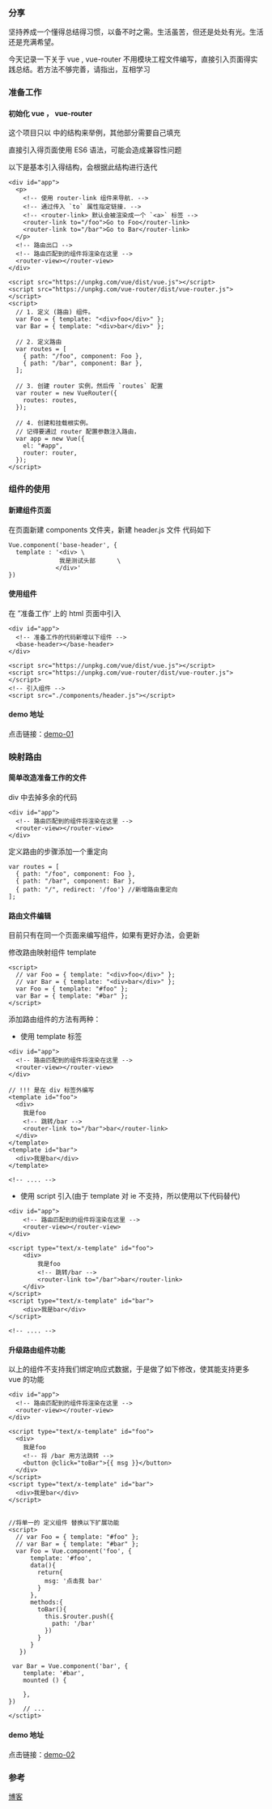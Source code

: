 ### 分享

坚持养成一个懂得总结得习惯，以备不时之需。生活虽苦，但还是处处有光。生活还是充满希望。

今天记录一下关于 vue , vue-router 不用模块工程文件编写，直接引入页面得实践总结。若方法不够完善，请指出，互相学习

### 准备工作

#### 初始化 vue ， vue-router

这个项目只以  <body></body>  中的结构来举例，其他部分需要自己填充

直接引入得页面使用 ES6 语法，可能会造成兼容性问题

以下是基本引入得结构，会根据此结构进行迭代

```
<div id="app">
  <p>
    <!-- 使用 router-link 组件来导航. -->
    <!-- 通过传入 `to` 属性指定链接. -->
    <!-- <router-link> 默认会被渲染成一个 `<a>` 标签 -->
    <router-link to="/foo">Go to Foo</router-link>
    <router-link to="/bar">Go to Bar</router-link>
  </p>
  <!-- 路由出口 -->
  <!-- 路由匹配到的组件将渲染在这里 -->
  <router-view></router-view>
</div>

<script src="https://unpkg.com/vue/dist/vue.js"></script>
<script src="https://unpkg.com/vue-router/dist/vue-router.js"></script>
<script>
  // 1. 定义 (路由) 组件。
  var Foo = { template: "<div>foo</div>" };
  var Bar = { template: "<div>bar</div>" };

  // 2. 定义路由
  var routes = [
    { path: "/foo", component: Foo },
    { path: "/bar", component: Bar },
  ];

  // 3. 创建 router 实例，然后传 `routes` 配置
  var router = new VueRouter({
    routes: routes,
  });

  // 4. 创建和挂载根实例。
  // 记得要通过 router 配置参数注入路由，
  var app = new Vue({
    el: "#app",
    router: router,
  });
</script>
```

### 组件的使用

#### 新建组件页面

在页面新建 components 文件夹，新建 header.js 文件 代码如下

```
Vue.component('base-header', {
  template : '<div> \
              我是测试头部      \
             </div>'
})
```

#### 使用组件

在 ”准备工作‘ 上的 html 页面中引入

```
<div id="app">
  <!-- 准备工作的代码新增以下组件 -->
  <base-header></base-header>
</div>

<script src="https://unpkg.com/vue/dist/vue.js"></script>
<script src="https://unpkg.com/vue-router/dist/vue-router.js"></script>
<!-- 引入组件 -->
<script src="./components/header.js"></script>
```

#### demo 地址

点击链接：[demo-01](https://github.com/Allshadow/vue-no-webpack/tree/master/demo-01)

### 映射路由

#### 简单改造准备工作的文件

div 中去掉多余的代码

```
<div id="app">
  <!-- 路由匹配到的组件将渲染在这里 -->
  <router-view></router-view>
</div>
```

定义路由的步骤添加一个重定向

```
var routes = [
  { path: "/foo", component: Foo },
  { path: "/bar", component: Bar },
  { path: "/", redirect: '/foo'} //新增路由重定向
];
```

#### 路由文件编辑

目前只有在同一个页面来编写组件，如果有更好办法，会更新

修改路由映射组件 template

```
<script>
  // var Foo = { template: "<div>foo</div>" };
  // var Bar = { template: "<div>bar</div>" };
  var Foo = { template: "#foo" };
  var Bar = { template: "#bar" };
</script>
```

添加路由组件的方法有两种：

- 使用 template 标签

```
<div id="app">
  <!-- 路由匹配到的组件将渲染在这里 -->
  <router-view></router-view>
</div>

// !!! 是在 div 标签外编写
<template id="foo">
  <div>
	我是foo
	<!-- 跳转/bar -->
	<router-link to="/bar">bar</router-link>
  </div>
</template>
<template id="bar">
  <div>我是bar</div>
</template>

<!-- .... -->
```

- 使用 script 引入(由于 template 对 ie 不支持，所以使用以下代码替代)

```
<div id="app">
    <!-- 路由匹配到的组件将渲染在这里 -->
    <router-view></router-view>
</div>

<script type="text/x-template" id="foo">
	<div>
		我是foo
		<!-- 跳转/bar -->
		<router-link to="/bar">bar</router-link>
	</div>
</script>
<script type="text/x-template" id="bar">
	<div>我是bar</div>
</script>

<!-- .... -->
```

#### 升级路由组件功能

以上的组件不支持我们绑定响应式数据，于是做了如下修改，使其能支持更多 vue 的功能

```
<div id="app">
  <!-- 路由匹配到的组件将渲染在这里 -->
  <router-view></router-view>
</div>

<script type="text/x-template" id="foo">
  <div>
	我是foo
	<!-- 将 /bar 用方法跳转 -->
	<button @click="toBar">{{ msg }}</button>
  </div>
</script>
<script type="text/x-template" id="bar">
  <div>我是bar</div>
</script>


//将单一的 定义组件 替换以下扩展功能
<script>
  // var Foo = { template: "#foo" };
  // var Bar = { template: "#bar" };
  var Foo = Vue.component('foo', {
      template: '#foo',
      data(){
        return{
          msg: '点击我 bar'
        }
      },
      methods:{
        toBar(){
          this.$router.push({
            path: '/bar'
          })
        }
      }
   })

 var Bar = Vue.component('bar', {
    template: '#bar',
    mounted () {

    },
})
    // ...
</sctipt>
```

#### demo 地址

点击链接：[demo-02](https://github.com/Allshadow/vue-no-webpack/tree/master/demo-02)

### 参考

[博客](https://blog.csdn.net/qq_36660558/article/details/80991304 )

